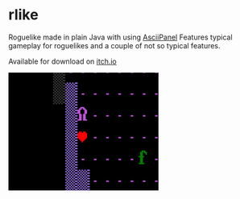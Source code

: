 # rlike
Roguelike made in plain Java with using [AsciiPanel](https://github.com/trystan/AsciiPanel)
Features typical gameplay for roguelikes and a couple of not so typical features.


Available for download on [itch.io](https://hoenn.itch.io/kqrlike)


![alt tag](https://raw.githubusercontent.com/Hoenn/rlike/master/kqrlike.png)
